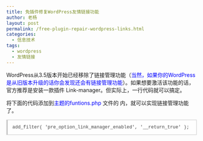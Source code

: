 ```yaml
---
title: 免插件修复WordPress友情链接功能
author: 老杨
layout: post
permalink: /free-plugin-repair-wordpress-links.html
categories:
  - 信息技术
tags:
  - wordpress
  - 友情链接
---
```

WordPress从3.5版本开始已经移除了链接管理功能（<span style="color: #0000ff;">当然，如果你的WordPress是从旧版本升级的话你会发现还会有链接管理功能</span>）。如果想要激活该功能的话，官方推荐是安装一款插件 Link-manager。但实际上，一行代码就可以搞定。  


  
将下面的代码添加到<span style="color: #0000ff;">主题的funtions.php</span> 文件的<span style="color: #ff0000;"><?php  ?> </span>内，就可以实现链接管理功能了。

<pre style="margin:15px 0;font:100 12px/18px monaco, andale mono, courier new;padding:10px 12px;border:#ccc 1px solid;border-left-width:4px;background-color:#fefefe;box-shadow:0 0 4px #eee;word-break:break-all;word-wrap:break-word;color:#444">add_filter( 'pre_option_link_manager_enabled', '__return_true' ); </pre>